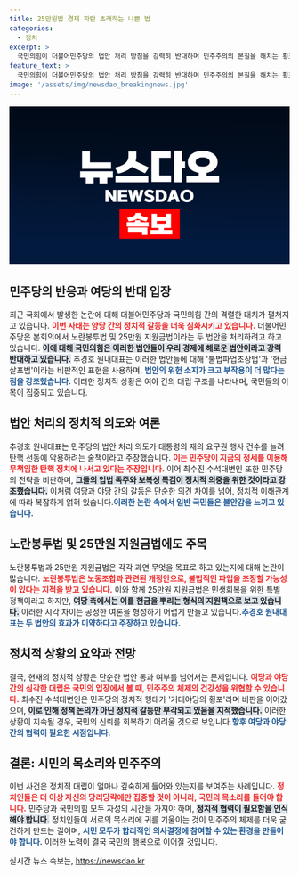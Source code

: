 ```yaml
---
title: 25만원법 경제 파탄 초래하는 나쁜 법
categories:
  - 정치
excerpt: >
  국민의힘이 더불어민주당의 법안 처리 방침을 강력히 반대하며 민주주의의 본질을 해치는 횡포라고 비판했습니다. 경제를 망치는 불법파업조장법과 현금살포법의 신속한 통과 우려를 나타내며, 정치적 탄핵 선동 의도를 집중 공략했습니다.
feature_text: >
  국민의힘이 더불어민주당의 법안 처리 방침을 강력히 반대하며 민주주의의 본질을 해치는 횡포라고 비판했습니다. 경제를 망치는 불법파업조장법과 현금살포법의 신속한 통과 우려를 나타내며, 정치적 탄핵 선동 의도를 집중 공략했습니다.
image: '/assets/img/newsdao_breakingnews.jpg'
---
```


<p><img src="/assets/img/newsdao_breakingnews.jpg" alt="cryptoinkorea 속보" /></p>

<h2 data-ke-size="size26">민주당의 반응과 여당의 반대 입장</h2>

<p data-ke-size="size16">최근 국회에서 발생한 논란에 대해 더불어민주당과 국민의힘 간의 격렬한 대치가 펼쳐지고 있습니다. <b><span style="color: #ee2323;">이번 사태는 양당 간의 정치적 갈등을 더욱 심화시키고 있습니다.</span></b> 더불어민주당은 본회의에서 노란봉투법 및 25만원 지원금법이라는 두 법안을 처리하려고 하고 있습니다. <b><span style="background-color: #21538527;">이에 대해 국민의힘은 이러한 법안들이 우리 경제에 해로운 법안이라고 강력 반대하고 있습니다.</span></b> 추경호 원내대표는 이러한 법안들에 대해 '불법파업조장법'과 '현금살포법'이라는 비판적인 표현을 사용하며, <b><span style="color: #1a5490;">법안의 위헌 소지가 크고 부작용이 더 많다는 점을 강조했습니다.</span></b> 이러한 정치적 상황은 여야 간의 대립 구조를 나타내며, 국민들의 이목이 집중되고 있습니다.</p>

<p data-ke-size="size16"></p>

<h2 data-ke-size="size26">법안 처리의 정치적 의도와 여론</h2>

<p data-ke-size="size16">추경호 원내대표는 민주당의 법안 처리 의도가 대통령의 재의 요구권 행사 건수를 늘려 탄핵 선동에 악용하려는 술책이라고 주장했습니다. <b><span style="color: #ee2323;">이는 민주당이 지금의 정세를 이용해 무책임한 탄핵 정치에 나서고 있다는 주장입니다.</span></b> 이어 최수진 수석대변인 또한 민주당의 전략을 비판하며, <b><span style="background-color: #21538527;">그들의 입법 독주와 보복성 특검이 정치적 의중을 위한 것이라고 강조했습니다.</span></b> 이처럼 여당과 야당 간의 갈등은 단순한 의견 차이를 넘어, 정치적 이해관계에 따라 복잡하게 얽혀 있습니다.<b><span style="color: #1a5490;">이러한 논란 속에서 일반 국민들은 불안감을 느끼고 있습니다.</span></b></p>

<p data-ke-size="size16"></p>

<h2 data-ke-size="size26">노란봉투법 및 25만원 지원금법에도 주목</h2>

<p data-ke-size="size16">노란봉투법과 25만원 지원금법은 각각 과연 무엇을 목표로 하고 있는지에 대해 논란이 많습니다. <b><span style="color: #ee2323;">노란봉투법은 노동조합과 관련된 개정안으로, 불법적인 파업을 조장할 가능성이 있다는 지적을 받고 있습니다.</span></b> 이와 함께 25만원 지원금법은 민생회복을 위한 특별 정책이라고 하지만, <b><span style="background-color: #21538527;">여당 측에서는 이를 현금을 뿌리는 형식의 지원책으로 보고 있습니다.</span></b> 이러한 시각 차이는 공정한 여론을 형성하기 어렵게 만들고 있습니다.<b><span style="color: #1a5490;">추경호 원내대표는 두 법안의 효과가 미약하다고 주장하고 있습니다.</span></b></p>

<p data-ke-size="size16"></p>

<h2 data-ke-size="size26">정치적 상황의 요약과 전망</h2>

<p data-ke-size="size16">결국, 현재의 정치적 상황은 단순한 법안 통과 여부를 넘어서는 문제입니다. <b><span style="color: #ee2323;">여당과 야당 간의 심각한 대립은 국민의 입장에서 볼 때, 민주주의 체제의 건강성을 위협할 수 있습니다.</span></b> 최수진 수석대변인은 민주당의 정치적 행태가 '거대야당의 횡포'라며 비판을 이어갔으며, <b><span style="background-color: #21538527;">이로 인해 정책 논의가 아닌 정치적 갈등만 부각되고 있음을 지적했습니다.</span></b> 이러한 상황이 지속될 경우, 국민의 신뢰를 회복하기 어려울 것으로 보입니다.<b><span style="color: #1a5490;">향후 여당과 야당 간의 협력이 필요한 시점입니다.</span></b></p>

<p data-ke-size="size16"></p>

<h2 data-ke-size="size26">결론: 시민의 목소리와 민주주의</h2>

<p data-ke-size="size16">이번 사건은 정치적 대립이 얼마나 깊숙하게 들어와 있는지를 보여주는 사례입니다. <b><span style="color: #ee2323;">정치인들은 더 이상 자신의 당리당략에만 집중할 것이 아니라, 국민의 목소리를 들어야 합니다.</span></b> 민주당과 국민의힘 모두 자성의 시간을 가져야 하며, <b><span style="background-color: #21538527;">정치적 협력이 필요함을 인식해야 합니다.</span></b> 정치인들이 서로의 목소리에 귀를 기울이는 것이 민주주의 체제를 더욱 굳건하게 만드는 길이며, <b><span style="color: #1a5490;">시민 모두가 합리적인 의사결정에 참여할 수 있는 환경을 만들어야 합니다.</span></b> 이러한 노력이 결국 국민의 행복으로 이어질 것입니다.</p>
실시간 뉴스 속보는, <a href="https://newsdao.kr" rel="dofollow">https://newsdao.kr</a>


